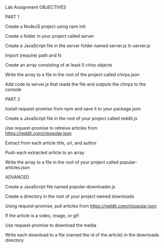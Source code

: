 Lab Assignment
OBJECTIVES

PART 1

Create a NodeJS project using npm init

Create a folder in your project called server

Create a JavaScript file in the server folder named server.js
In server.js

Import (require) path and fs

Create an array consisting of at least 5 chirp objects

Write the array to a file in the root of the project called chirps.json

Add code to server.js that reads the file and outputs the chirps to the console

PART 2

Install request-promise from npm and save it to your package.json

Create a JavaScript file in the root of your project called reddit.js

Use request-promise to retreive articles from https://reddit.com/r/popular.json

Extract from each article title, url, and author

Push each extracted article to an array

Write the array to a file in the root of your project called popular-articles.json

ADVANCED

Create a JavaScript file named popular-downloader.js

Create a directory in the root of your project named downloads

Using request-promise, pull articles from https://reddit.com/r/popular.json

If the article is a video, image, or gif:

Use request-promise to download the media

Write each download to a file (named the id of the article) in the downloads directory